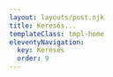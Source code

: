 ```yaml
---
layout: layouts/post.njk
title: Keresés...
templateClass: tmpl-home
eleventyNavigation:
  key: Keresés
  order: 9
---
```


<div id="search" class="search"></div>